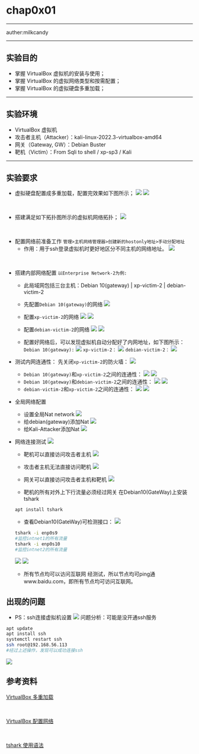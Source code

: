 # chap0x01

------
auther:milkcandy

------

## 实验目的
* 掌握 VirtualBox 虚拟机的安装与使用；
* 掌握 VirtualBox 的虚拟网络类型和按需配置；
* 掌握 VirtualBox 的虚拟硬盘多重加载；

-----

## 实验环境

* VirtualBox 虚拟机
* 攻击者主机（Attacker）：kali-linux-2022.3-virtualbox-amd64
* 网关（Gateway, GW）：Debian Buster
* 靶机（Victim）：From Sqli to shell / xp-sp3 / Kali

-----

## 实验要求

* 虚拟硬盘配置成多重加载，配置完效果如下图所示；
![](img/multi_load.png)
![](img/multi.png)
</br>

* 搭建满足如下拓扑图所示的虚拟机网络拓扑；
![](img/network_topology.png)
</br>

* 配置网络前准备工作
`管理>主机网络管理器>创建新的hostonly地址>手动分配地址`
    * 作用：用于ssh登录虚拟机时更好地区分不同主机的网络地址。
![](img/pre_hostonly.png)
</br>

* 搭建内部网络配置
`以Enterprise Network-2为例:`
    * 此局域网包括三台主机：Debian 10(gateway) | xp-victim-2 | debian-victim-2
    * 先配置`Debian 10(gateway)`的网络
    ![](img/enterprise_network-debian-gw.png)
    * 配置`xp-victim-2`的网络
    ![](img/enterprise_network-xp_2.png)
    ![](img/enterprise_network-xp.png)
    * 配置`debian-victim-2`的网络
    ![](img/enterprise_network-debian_2.png)
    ![](img/enterprise_network-debian.png)
    
    * 配置好网络后，可以发现虚拟机自动分配好了内网地址，如下图所示：
`Debian 10(gateway):`
![](img/debian-gw-ip.png)
`xp-victim-2：`
![](img/xp-victim-2-ip.png)
`debian-victim-2：`
![](img/debian-victim-2-ip.png)
* 测试内网连通性：
    先关闭`xp-victim-2`的防火墙：
    ![](img/xp-shutdownfirewall.png)
    * `Debian 10(gateway)`和`xp-victim-2`之间的连通性：
    ![](img/debian-gw-ping-xp-2.png)
    ![](img/xp-2-ping-debian-gw.png)
    * `Debian 10(gateway)`和`debian-victim-2`之间的连通性：
    ![](img/debian-gw-ping-debian-2.png)
    ![](img/debian-2-ping-debian-gw.png)
    * `debian-victim-2`和`xp-victim-2`之间的连通性：
    ![](img/xp-2-ping-debian-2.png)
    ![](img/debian-2-ping-xp-2.png)
    

* 全局网络配置
    * 设置全局Nat network
    ![](img/natnetwork.png)
    * 给debian(gateway)添加Nat
    ![](img/bebian-gw-nat.png)
    * 给Kali-Attacker添加Nat
    ![](img/kali-attacker-nat.png)

* 网络连接测试
![](img/network_all.png)
    * 靶机可以直接访问攻击者主机
    ![](img/debian-2-ping-kali-attacker.png)
    
    * 攻击者主机无法直接访问靶机
    ![](img/kali-attacker-ping-debian-2.png)
   
    * 网关可以直接访问攻击者主机和靶机
    ![](img/debian-gw-ping-others.png)
    
    * 靶机的所有对外上下行流量必须经过网关
    在Debian10(GateWay)上安装tshark
    ```bash
    apt install tshark
    ```
    * 查看Debian10(GateWay)可检测接口：
    ![](img/enpos.png)
    ```bash
    tshark -i enp0s9
    #监控intnet1的所有流量
    tshark -i enp0s10
    #监控intnet2的所有流量
    ```
    ![](img/intnet1.png)
    ![](img/intnet2.png)
    * 所有节点均可以访问互联网
    经测试，所以节点均可ping通www.baidu.com，即所有节点均可访问互联网。
## 出现的问题
* PS：ssh连接虚拟机设置
![](img/ssh_permission_denied.png)
问题分析：可能是没开通ssh服务
```bash
apt update
apt install ssh
systemctl restart ssh
ssh root@192.168.56.113
#经过上述操作，发现可以成功连接ssh
```
![](img/successfully_ssh.png)
## 参考资料
[VirtualBox 多重加载](https://expoli.tech/articles/2021/06/07/1623066136894.html)

</br>

[VirtualBox 配置网络](https://www-nakivo-com.translate.goog/blog/virtualbox-network-setting-guide/?_x_tr_sl=en&_x_tr_tl=zh-CN&_x_tr_hl=zh-CN&_x_tr_pto=sc)

</br>

[tshark 使用语法](https://www.wireshark.org/docs/man-pages/tshark.html)
